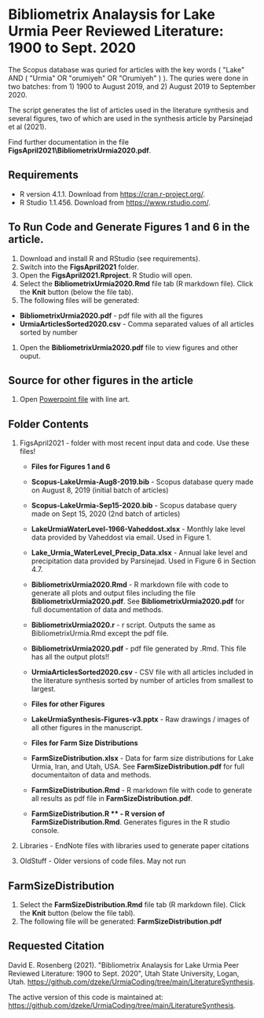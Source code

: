 # Bibliometrix Analaysis for Lake Urmia Peer Reviewed Literature: 1900 to Sept. 2020

The Scopus database was quried for articles with the key words  ( "Lake"  AND  ( "Urmia"  OR  "orumiyeh"  OR  "Orumiyeh" ) ). The quries were done in two batches: from 1) 1900 to August 2019, and 2) August 2019 to September 2020.

The script generates the list of articles used in the literature synthesis and several figures, two of which are used in the synthesis article by Parsinejad et al (2021).

Find further documentation in the file **FigsApril2021\BibliometrixUrmia2020.pdf**.

## Requirements
* R version 4.1.1. Download from https://cran.r-project.org/.
* R Studio 1.1.456. Download from https://www.rstudio.com/.

## To Run Code and Generate Figures 1 and 6 in the article.
1. Download and install R and RStudio (see requirements). 
1. Switch into the **FigsApril2021** folder.
1. Open the **FigsApril2021.Rproject**. R Studio will open.
1. Select the **BibliometrixUrmia2020.Rmd** file tab (R markdown file). Click the **Knit** button (below the file tab).
1. The following files will be generated:
  * **BibliometrixUrmia2020.pdf** - pdf file with all the figures
  * **UrmiaArticlesSorted2020.csv** - Comma separated values of all articles sorted by number
1. Open the **BibliometrixUrmia2020.pdf** file to view figures and other ouput. 

## Source for other figures in the article
1. Open [Powerpoint file](https://github.com/dzeke/UrmiaCoding/raw/main/LiteratureSynthesis/FigsApril2021/LakeUrmiaSynthesis-Figures-v3.pptx) with line art.


## Folder Contents
1. FigsApril2021 - folder with most recent input data and code. Use these files!

    * **Files for Figures 1 and 6**
    * **Scopus-LakeUrmia-Aug8-2019.bib** - Scopus database query made on August 8, 2019 (initial batch of articles)
    * **Scopus-LakeUrmia-Sep15-2020.bib** - Scopus database query made on Sept 15, 2020 (2nd batch of articles)
    * **LakeUrmiaWaterLevel-1966-Vaheddost.xlsx** - Monthly lake level data provided by Vaheddost via email. Used in Figure 1.
    * **Lake_Urmia_WaterLevel_Precip_Data.xlsx** - Annual lake level and precipitation data provided by Parsinejad. Used in Figure 6 in Section 4.7.
    * **BibliometrixUrmia2020.Rmd** - R markdown file with code to generate all plots and output files including the file **BibliometrixUrmia2020.pdf**. See **BibliometrixUrmia2020.pdf** for full documentation of data and methods.
    * **BibliometrixUrmia2020.r** - r script. Outputs the same as BibliometrixUrmia.Rmd except the pdf file.
    * **BibliometrixUrmia2020.pdf** - pdf file generated by .Rmd. This file has all the output plots!!
    * **UrmiaArticlesSorted2020.csv** - CSV file with all articles included in the literature synthesis sorted by number of articles from smallest to largest.


    * **Files for other Figures**
	* **LakeUrmiaSynthesis-Figures-v3.pptx** - Raw drawings / images of all other figures in the manuscript.


    * **Files for Farm Size Distributions**
    * **FarmSizeDistribution.xlsx** - Data for farm size distributions for Lake Urmia, Iran, and Utah, USA. See **FarmSizeDistribution.pdf** for full documentaiton of data and methods.
    * **FarmSizeDistribution.Rmd** - R markdown file with code to generate all results as pdf file in **FarmSizeDistribution.pdf**.
    * **FarmSizeDistribution.R ** - R version of FarmSizeDistribution.Rmd**. Generates figures in the R studio console.
  
1. Libraries - EndNote files with libraries used to generate paper citations
1. OldStuff - Older versions of code files. May not run

## FarmSizeDistribution
1. Select the **FarmSizeDistribution.Rmd** file tab (R markdown file). Click the **Knit** button (below the file tabl).
4. The following file will be generated: **FarmSizeDistribution.pdf**

## Requested Citation
David E. Rosenberg (2021). "Bibliometrix Analaysis for Lake Urmia Peer Reviewed Literature: 1900 to Sept. 2020", Utah State University, Logan, Utah. https://github.com/dzeke/UrmiaCoding/tree/main/LiteratureSynthesis.

The active version of this code is maintained at: https://github.com/dzeke/UrmiaCoding/tree/main/LiteratureSynthesis.
